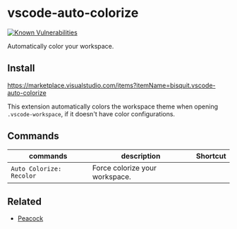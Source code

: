 # vscode-auto-colorize

[![Known Vulnerabilities](https://snyk.io/test/github/bisquit/vscode-auto-colorize/badge.svg)](https://snyk.io/test/github/bisquit/vscode-auto-colorize)

Automatically color your workspace.

## Install

https://marketplace.visualstudio.com/items?itemName=bisquit.vscode-auto-colorize

This extension automatically colors the workspace theme when opening `.vscode-workspace`, if it doesn't have color configurations.

## Commands

| commands                 | description                    | Shortcut |
| ------------------------ | ------------------------------ | -------- |
| `Auto Colorize: Recolor` | Force colorize your workspace. |          |

## Related

- [Peacock](https://github.com/johnpapa/vscode-peacock)
